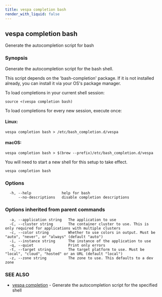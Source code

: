 ```yaml
---
title: vespa completion bash
render_with_liquid: false
---
```


## vespa completion bash

Generate the autocompletion script for bash

### Synopsis

Generate the autocompletion script for the bash shell.

This script depends on the 'bash-completion' package.
If it is not installed already, you can install it via your OS's package manager.

To load completions in your current shell session:

	source <(vespa completion bash)

To load completions for every new session, execute once:

#### Linux:

	vespa completion bash > /etc/bash_completion.d/vespa

#### macOS:

	vespa completion bash > $(brew --prefix)/etc/bash_completion.d/vespa

You will need to start a new shell for this setup to take effect.


```
vespa completion bash
```

### Options

```
  -h, --help              help for bash
      --no-descriptions   disable completion descriptions
```

### Options inherited from parent commands

```
  -a, --application string   The application to use
  -C, --cluster string       The container cluster to use. This is only required for applications with multiple clusters
  -c, --color string         Whether to use colors in output. Must be "auto", "never", or "always" (default "auto")
  -i, --instance string      The instance of the application to use
  -q, --quiet                Print only errors
  -t, --target string        The target platform to use. Must be "local", "cloud", "hosted" or an URL (default "local")
  -z, --zone string          The zone to use. This defaults to a dev zone
```

### SEE ALSO

* [vespa completion](vespa_completion.html)	 - Generate the autocompletion script for the specified shell

